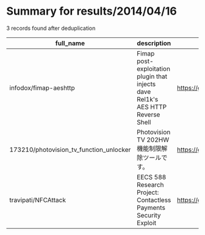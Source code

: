 
# Summary for results/2014/04/16
    
3 records found after deduplication

| full_name | description | html_url | matched_list | matched_count | pushed_at | size | stargazers_count | language | forks_count |
|-----------------------------------------|---------------------------------------------------------------------------------|------------------------------------------------------------|----------------|-----------------|---------------------------|--------|--------------------|------------|---------------|
| infodox/fimap-aeshttp | Fimap post-exploitation plugin that injects dave Rel1k's AES HTTP Reverse Shell | https://github.com/infodox/fimap-aeshttp | ['exploit'] | 1 | 2014-04-16 10:26:42+00:00 | 119 | 16 | Python | 8 |
| 173210/photovision_tv_function_unlocker | Photovision TV 202HW 機能制限解除ツールです。 | https://github.com/173210/photovision_tv_function_unlocker | ['exploit'] | 1 | 2014-04-16 07:19:54+00:00 | 593 | 8 | Java | 3 |
| travipati/NFCAttack | EECS 588 Research Project: Contactless Payments Security Exploit | https://github.com/travipati/NFCAttack | ['exploit'] | 1 | 2014-04-16 05:06:00+00:00 | 264 | 0 | Java | 1 |
